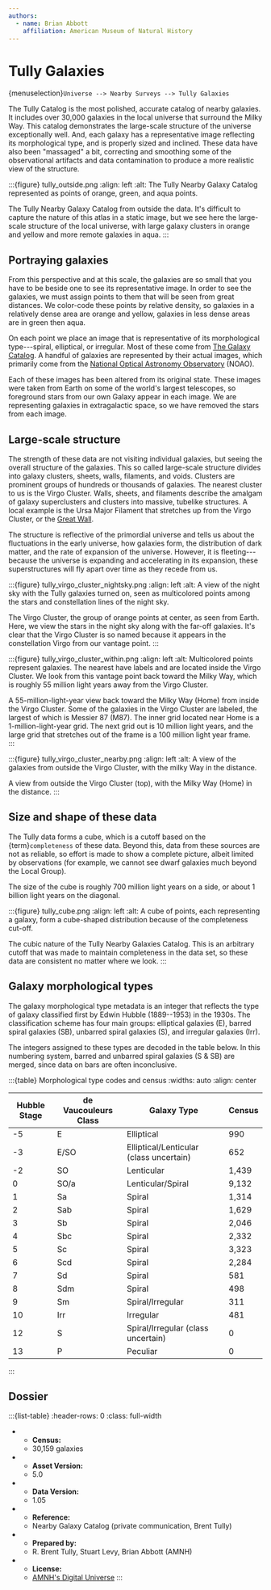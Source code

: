 ```yaml
---
authors:
  - name: Brian Abbott
    affiliation: American Museum of Natural History
---
```



# Tully Galaxies

{menuselection}`Universe --> Nearby Surveys --> Tully Galaxies`



The Tully Catalog is the most polished, accurate catalog of nearby galaxies. It includes over 30,000 galaxies in the local universe that surround the Milky Way. This catalog demonstrates the large-scale structure of the universe exceptionally well. And, each galaxy has a representative image reflecting its morphological type, and is properly sized and inclined. These data have also been "massaged" a bit, correcting and smoothing some of the observational artifacts and data contamination to produce a more realistic view of the structure.


:::{figure} tully_outside.png
:align: left
:alt: The Tully Nearby Galaxy Catalog represented as points of orange, green, and aqua points. 

The Tully Nearby Galaxy Catalog from outside the data. It's difficult to capture the nature of this atlas in a static image, but we see here the large-scale structure of the local universe, with large galaxy clusters in orange and yellow and more remote galaxies in aqua.
:::



## Portraying galaxies 

From this perspective and at this scale, the galaxies are so small that you have to be beside one to see its representative image. In order to see the galaxies, we must assign points to them that will be seen from great distances. We color-code these points by relative density, so galaxies in a relatively dense area are orange and yellow, galaxies in less dense areas are in green then aqua.

On each point we place an image that is representative of its morphological type---spiral, elliptical, or irregular. Most of these come from [The Galaxy Catalog](http://zsolt-frei.net/catalog.htm). A handful of galaxies are represented by their actual images, which primarily come from the [National Optical Astronomy Observatory](https://en.wikipedia.org/wiki/National_Optical_Astronomy_Observatory) (NOAO).  

Each of these images has been altered from its original state. These images were taken from Earth on some of the world's largest telescopes, so foreground stars from our own Galaxy appear in each
image. We are representing galaxies in extragalactic space, so we have removed the stars from each image.


## Large-scale structure

The strength of these data are not visiting individual galaxies, but seeing the overall structure of the galaxies. This so called large-scale structure divides into galaxy clusters, sheets, walls, filaments, and voids. Clusters are prominent groups of hundreds or thousands of galaxies. The nearest cluster to us is the Virgo Cluster. Walls, sheets, and filaments describe the amalgam of galaxy superclusters and clusters into massive, tubelike structures. A local example is the Ursa Major Filament that stretches up from the Virgo Cluster, or the [Great Wall](https://en.wikipedia.org/wiki/CfA2_Great_Wall). 

The structure is reflective of the primordial universe and tells us about the fluctuations in the early universe, how galaxies form, the distribution of dark matter, and the rate of expansion of the universe. However, it is fleeting---because the universe is expanding and accelerating in its expansion, these superstructures will fly apart over time as they recede from us.


:::{figure} tully_virgo_cluster_nightsky.png
:align: left
:alt: A view of the night sky with the Tully galaxies turned on, seen as multicolored points among the stars and constellation lines of the night sky.

The Virgo Cluster, the group of orange points at center, as seen from Earth. Here, we view the stars in the night sky along with the far-off galaxies. It's clear that the Virgo Cluster is so named because it appears in the constellation Virgo from our vantage point.
:::


:::{figure} tully_virgo_cluster_within.png
:align: left
:alt: Multicolored points represent galaxies. The nearest have labels and are located inside the Virgo Cluster. We look from this vantage point back toward the Milky Way, which is roughly 55 million light years away from the Virgo Cluster.

A 55-million-light-year view back toward the Milky Way (Home) from inside the Virgo Cluster. Some of the galaxies in the Virgo Cluster are labeled, the largest of which is Messier 87 (M87). The inner grid located near Home is a 1-million-light-year grid. The next grid out is 10 million light years, and the large grid that stretches out of the frame is a 100 million light year frame.   
:::



:::{figure} tully_virgo_cluster_nearby.png
:align: left
:alt: A view of the galaxies from outside the Virgo Cluster, with the milky Way in the distance.

A view from outside the Virgo Cluster (top), with the Milky Way (Home) in the distance.
:::



## Size and shape of these data

The Tully data forms a cube, which is a cutoff based on the {term}`completeness` of these data. Beyond this, data from these sources are not as reliable, so effort is made to show a complete picture, albeit limited by observations (for example, we cannot see dwarf galaxies much beyond the Local Group).

The size of the cube is roughly 700 million light years on a side, or about 1 billion light years on the diagonal.


:::{figure} tully_cube.png
:align: left
:alt: A cube of points, each representing a galaxy, form a cube-shaped distribution because of the completeness cut-off.

The cubic nature of the Tully Nearby Galaxies Catalog. This is an arbitrary cutoff that was made to maintain completeness in the data set, so these data are consistent no matter where we look.
:::




## Galaxy morphological types

The galaxy morphological type metadata is an integer that reflects the type of galaxy classified first by Edwin Hubble (1889--1953) in the 1930s. The classification scheme has four main groups: elliptical galaxies (E), barred spiral galaxies (SB), unbarred spiral galaxies (S), and irregular galaxies (Irr). 

The integers assigned to these types are decoded in the table below. In this numbering system, barred and unbarred spiral galaxies (S & SB) are merged, since data on bars are often inconclusive.


:::{table} Morphological type codes and census
:widths: auto
:align: center

| Hubble Stage | de Vaucouleurs Class | Galaxy Type | Census |
| ------------ | -------------------- | ----------- | ------ |
| -5 | E | Elliptical | 990 |
| -3 | E/SO | Elliptical/Lenticular (class uncertain) | 652 |
| -2 | SO | Lenticular | 1,439 |
| 0 | SO/a | Lenticular/Spiral | 9,132 |
| 1 | Sa | Spiral | 1,314 |
| 2 | Sab | Spiral | 1,629 |
| 3 | Sb | Spiral | 2,046 |
| 4 | Sbc | Spiral | 2,332 |
| 5 | Sc | Spiral | 3,323 |
| 6 | Scd | Spiral | 2,284 |
| 7 | Sd | Spiral | 581 |
| 8 | Sdm |Spiral  | 498 |
| 9 | Sm | Spiral/Irregular | 311 |
| 10 | Irr | Irregular | 481 |
| 12 | S | Spiral/Irregular (class uncertain) | 0 |
| 13 | P | Peculiar | 0 |
:::


## Dossier
:::{list-table}
:header-rows: 0
:class: full-width

* - **Census:**
  - 30,159 galaxies
* - **Asset Version:**
  - 5.0
* - **Data Version:**
  - 1.05
* - **Reference:**
  - Nearby Galaxy Catalog (private communication, Brent Tully)
* - **Prepared by:**
  - R. Brent Tully, Stuart Levy, Brian Abbott (AMNH)
* - **License:**
  - [AMNH's Digital Universe](https://www.amnh.org/research/hayden-planetarium/digital-universe/download/digital-universe-license)
:::